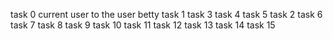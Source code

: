 task 0 current user to the user betty
task 1
task 3
task 4
task 5
task 2
task 6
task 7
task 8
task 9
task 10
task 11
task 12
task 13
task 14
task 15
